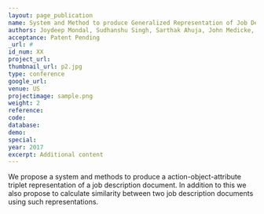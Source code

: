 ```yaml
---
layout: page_publication
name: System and Method to produce Generalized Representation of Job Description Documents and Calculate Similarity using the Representation in Recruitment Domain
authors: Joydeep Mondal, Sudhanshu Singh, Sarthak Ahuja, John Medicke, George David, Amanda Klabzuba
acceptance: Patent Pending
_url: #
id_num: XX
project_url:
thumbnail_url: p2.jpg
type: conference
google_url: 
venue: US
projectimage: sample.png
weight: 2
reference:
code:
database: 
demo: 
special: 
year: 2017
excerpt: Additional content
---
```

We propose a system and methods to produce a action-object-attribute triplet representation of a job description document. In addition to this we also propose to calculate similarity between two job description documents using such representations.